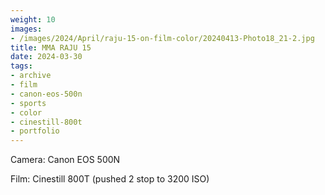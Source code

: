 ```yaml
---
weight: 10
images:
- /images/2024/April/raju-15-on-film-color/20240413-Photo18_21-2.jpg
title: MMA RAJU 15
date: 2024-03-30
tags:
- archive
- film
- canon-eos-500n
- sports
- color
- cinestill-800t
- portfolio
---
```


Camera: Canon EOS 500N

Film: Cinestill 800T (pushed 2 stop to 3200 ISO)